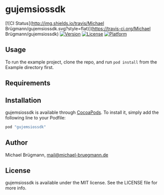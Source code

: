 # gujemsiossdk

[![CI Status](http://img.shields.io/travis/Michael Brügmann/gujemsiossdk.svg?style=flat)](https://travis-ci.org/Michael Brügmann/gujemsiossdk)
[![Version](https://img.shields.io/cocoapods/v/gujemsiossdk.svg?style=flat)](http://cocoapods.org/pods/gujemsiossdk)
[![License](https://img.shields.io/cocoapods/l/gujemsiossdk.svg?style=flat)](http://cocoapods.org/pods/gujemsiossdk)
[![Platform](https://img.shields.io/cocoapods/p/gujemsiossdk.svg?style=flat)](http://cocoapods.org/pods/gujemsiossdk)

## Usage

To run the example project, clone the repo, and run `pod install` from the Example directory first.

## Requirements

## Installation

gujemsiossdk is available through [CocoaPods](http://cocoapods.org). To install
it, simply add the following line to your Podfile:

```ruby
pod "gujemsiossdk"
```

## Author

Michael Brügmann, mail@michael-bruegmann.de

## License

gujemsiossdk is available under the MIT license. See the LICENSE file for more info.
